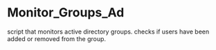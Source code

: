 # Monitor_Groups_Ad
script that monitors active directory groups. checks if users have been added or removed from the group.
